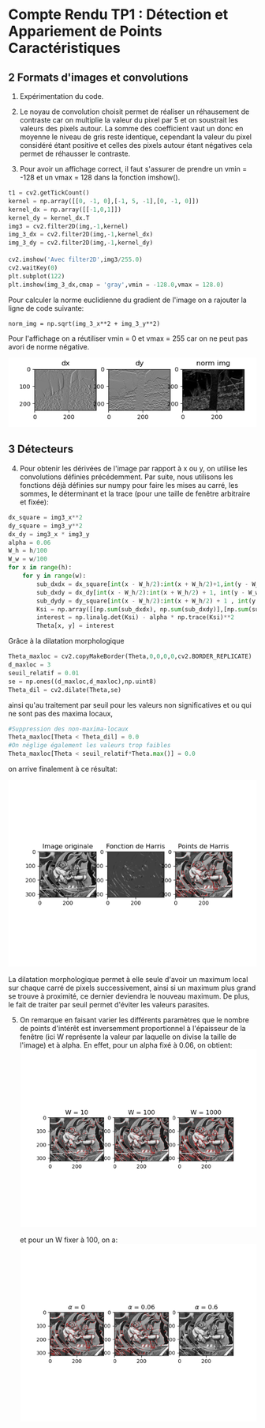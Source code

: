 # Compte Rendu TP1 : Détection et Appariement de Points Caractéristiques

## 2 Formats d'images et convolutions

1. Expérimentation du code. 


2. Le noyau de convolution choisit permet de réaliser 
un réhausement de contraste car on multiplie la valeur
du pixel par 5 et on soustrait les valeurs des pixels autour.
La somme des coefficient vaut un donc en moyenne le niveau de 
gris reste identique, cependant la valeur du pixel considéré 
étant positive et celles des pixels autour étant négatives
cela permet de réhausser le contraste.


3. Pour avoir un affichage correct, il faut s'assurer de
prendre un vmin = -128 et un vmax = 128 dans la fonction
imshow().
```python
t1 = cv2.getTickCount()
kernel = np.array([[0, -1, 0],[-1, 5, -1],[0, -1, 0]])
kernel_dx = np.array([[-1,0,1]])
kernel_dy = kernel_dx.T
img3 = cv2.filter2D(img,-1,kernel)
img_3_dx = cv2.filter2D(img,-1,kernel_dx)
img_3_dy = cv2.filter2D(img,-1,kernel_dy)

cv2.imshow('Avec filter2D',img3/255.0)
cv2.waitKey(0)
plt.subplot(122)
plt.imshow(img_3_dx,cmap = 'gray',vmin = -128.0,vmax = 128.0)
```

Pour calculer la norme euclidienne du gradient de l'image on a rajouter la ligne de code suivante: 

    norm_img = np.sqrt(img_3_x**2 + img_3_y**2)

Pour l'affichage on a réutiliser vmin = 0 et vmax = 255 car on ne peut pas avori de norme négative.

![Partie 2](Part2.png)

## 3 Détecteurs

4. Pour obtenir les dérivées de l'image par rapport à x ou y, on utilise les convolutions définies précédemment.
Par suite, nous utilisons les fonctions déjà définies sur numpy pour faire les mises au carré, les sommes, le déterminant et la trace (pour une taille de fenêtre arbitraire et fixée):
```python
dx_square = img3_x**2
dy_square = img3_y**2
dx_dy = img3_x * img3_y
alpha = 0.06
W_h = h/100
W_w = w/100
for x in range(h):
    for y in range(w):
        sub_dxdx = dx_square[int(x - W_h/2):int(x + W_h/2)+1,int(y - W_w/2):int(y + W_w/2) + 1]
        sub_dxdy = dx_dy[int(x - W_h/2):int(x + W_h/2) + 1, int(y - W_w/2):int(y + W_w/2) + 1]
        sub_dydy = dy_square[int(x - W_h/2):int(x + W_h/2) + 1 , int(y - W_w/2):int(y + W_w/2) + 1]
        Ksi = np.array([[np.sum(sub_dxdx), np.sum(sub_dxdy)],[np.sum(sub_dxdx), np.sum(sub_dydy)]])
        interest = np.linalg.det(Ksi) - alpha * np.trace(Ksi)**2
        Theta[x, y] = interest
```
Grâce à la dilatation morphologique
```python
Theta_maxloc = cv2.copyMakeBorder(Theta,0,0,0,0,cv2.BORDER_REPLICATE)
d_maxloc = 3
seuil_relatif = 0.01
se = np.ones((d_maxloc,d_maxloc),np.uint8)
Theta_dil = cv2.dilate(Theta,se)
```

ainsi qu'au traitement par seuil pour les valeurs non significatives et ou qui ne sont pas des maxima locaux,
```python
#Suppression des non-maxima-locaux
Theta_maxloc[Theta < Theta_dil] = 0.0
#On néglige également les valeurs trop faibles
Theta_maxloc[Theta < seuil_relatif*Theta.max()] = 0.0
```

on arrive finalement à ce résultat:

![img_1.png](img_1.png)

La dilatation morphologique permet à elle seule d'avoir un maximum local sur chaque carré de pixels successivement, ainsi si un maximum plus grand se trouve à proximité, ce dernier deviendra le nouveau maximum. De plus, le fait de traiter par seuil permet d'éviter les valeurs parasites.

5. On remarque en faisant varier les différents paramètres que le nombre de points d'intérêt est inversemment proportionnel à l'épaisseur de la fenêtre (ici W représente la valeur par laquelle on divise la taille de l'image) et à alpha. En effet, pour un alpha fixé à 0.06, on obtient:
![img_2.png](img_2.png)

    et pour un W fixer à 100, on a:
    ![img_3.png](img_3.png)

            

